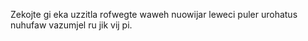 Zekojte gi eka uzzitla rofwegte waweh nuowijar leweci puler urohatus nuhufaw vazumjel ru jik vij pi.